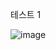 테스트 1

![image](https://user-images.githubusercontent.com/102939057/220069784-305b2eb9-f4fb-48bf-a133-d3200e4b2e64.png)
